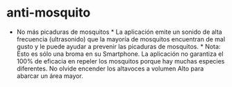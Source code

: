 # anti-mosquito
* No más picaduras de mosquitos *  La aplicación emite un sonido de alta frecuencia (ultrasonido) que la mayoría de mosquitos encuentran de mal gusto y le puede ayudar a prevenir las picaduras de mosquitos.  * Nota:      Esto es sólo una broma en su Smartphone.     La aplicación no garantiza el 100% de eficacia en repeler los mosquitos porque hay muchas especies diferentes.     No olvide encender los altavoces a volumen Alto para abarcar un área mayor.
